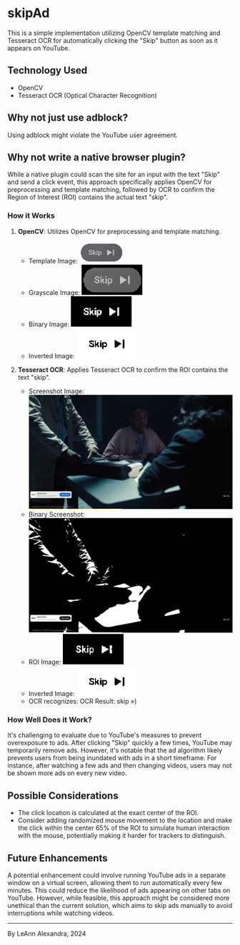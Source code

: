 # skipAd

This is a simple implementation utilizing OpenCV template matching and Tesseract OCR for automatically clicking the "Skip" button as soon as it appears on YouTube.

## Technology Used

- OpenCV
- Tesseract OCR (Optical Character Recognition)

## Why not just use adblock?

Using adblock might violate the YouTube user agreement.

## Why not write a native browser plugin?

While a native plugin could scan the site for an input with the text "Skip" and send a click event, this approach specifically applies OpenCV for preprocessing and template matching, followed by OCR to confirm the Region of Interest (ROI) contains the actual text "skip".

### How it Works

1. **OpenCV**: Utilizes OpenCV for preprocessing and template matching.
   - Template Image: ![template](images/template.png)
   - Grayscale Image: ![grayscaleTMP](images/greyscaleTMP.png)
   - Binary Image: ![binaryTMP](images/binaryTMP.png)
   - Inverted Image: ![inverted](images/inverted.png)

2. **Tesseract OCR**: Applies Tesseract OCR to confirm the ROI contains the text "skip".
   - Screenshot Image: ![screenshot](images/screenshot.png)
   - Binary Screenshot: ![binarySH](images/binarySH.png)
   - ROI Image: ![roi](images/roi.png)
   - Inverted Image: ![inverted](images/inverted.png)
   - OCR recognizes: OCR Result: skip »)

### How Well Does it Work?

It's challenging to evaluate due to YouTube's measures to prevent overexposure to ads. After clicking "Skip" quickly a few times, YouTube may temporarily remove ads. However, it's notable that the ad algorithm likely prevents users from being inundated with ads in a short timeframe. For instance, after watching a few ads and then changing videos, users may not be shown more ads on every new video.

## Possible Considerations

- The click location is calculated at the exact center of the ROI.
- Consider adding randomized mouse movement to the location and make the click within the center 65% of the ROI to simulate human interaction with the mouse, potentially making it harder for trackers to distinguish.

## Future Enhancements

A potential enhancement could involve running YouTube ads in a separate window on a virtual screen, allowing them to run automatically every few minutes. This could reduce the likelihood of ads appearing on other tabs on YouTube. However, while feasible, this approach might be considered more unethical than the current solution, which aims to skip ads manually to avoid interruptions while watching videos.

---

By LeAnn Alexandra, 2024
